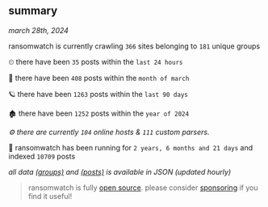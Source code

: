
## summary
_march 28th, 2024_

ransomwatch is currently crawling `366` sites belonging to `181` unique groups

⏲ there have been `35` posts within the `last 24 hours`

🦈 there have been `408` posts within the `month of march`

🪐 there have been `1263` posts within the `last 90 days`

🏚 there have been `1252` posts within the `year of 2024`

_⚙️ there are currently `104` online hosts & `111` custom parsers._

🦕 ransomwatch has been running for `2 years, 6 months and 21 days` and indexed `10709` posts

_all data  [(groups)](http://ransomwhat.telemetry.ltd/groups) and [(posts)](http://ransomwhat.telemetry.ltd/posts) is available in JSON (updated hourly)_

> ransomwatch is fully [open source](https://github.com/joshhighet/ransomwatch#ransomwatch--). please consider [sponsoring](https://github.com/sponsors/joshhighet) if you find it useful!
